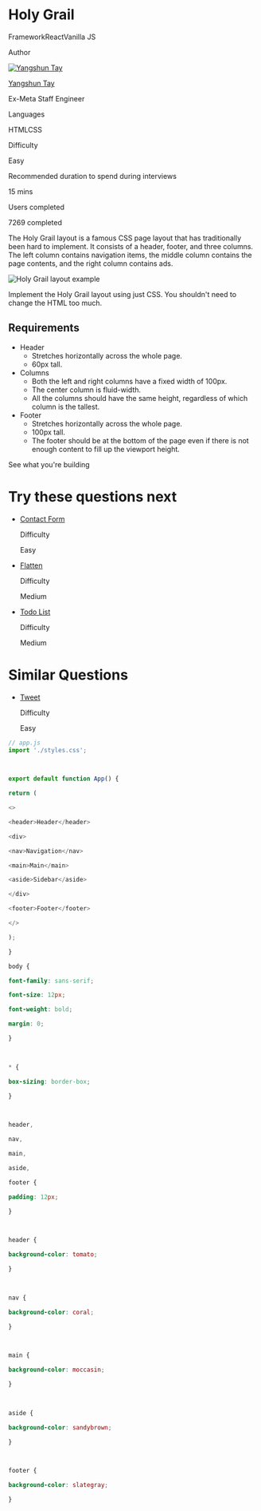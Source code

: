 # Holy Grail

FrameworkReactVanilla JS

Author

[![Yangshun Tay](https://www.greatfrontend.com/img/team/yangshun.jpg)](https://www.linkedin.com/in/yangshun)

[Yangshun Tay](https://www.linkedin.com/in/yangshun)[](https://www.linkedin.com/in/yangshun)

Ex-Meta Staff Engineer

Languages

HTMLCSS

Difficulty

Easy

Recommended duration to spend during interviews

15 mins

Users completed

7269 completed

The Holy Grail layout is a famous CSS page layout that has traditionally been hard to implement. It consists of a header, footer, and three columns. The left column contains navigation items, the middle column contains the page contents, and the right column contains ads.

![Holy Grail layout example](https://www.greatfrontend.com/img/questions/holy-grail/holy-grail-example.png)

Implement the Holy Grail layout using just CSS. You shouldn't need to change the HTML too much.

## Requirements

- Header
    - Stretches horizontally across the whole page.
    - 60px tall.
- Columns
    - Both the left and right columns have a fixed width of 100px.
    - The center column is fluid-width.
    - All the columns should have the same height, regardless of which column is the tallest.
- Footer
    - Stretches horizontally across the whole page.
    - 100px tall.
    - The footer should be at the bottom of the page even if there is not enough content to fill up the viewport height.

See what you're building

# Try these questions next

- [Contact Form](https://www.greatfrontend.com/questions/user-interface/contact-form)
    
    Difficulty
    
    Easy
    
- [Flatten](https://www.greatfrontend.com/questions/javascript/flatten)
    
    Difficulty
    
    Medium
    
- [Todo List](https://www.greatfrontend.com/questions/user-interface/todo-list)
    
    Difficulty
    
    Medium
    

# Similar Questions

- [Tweet](https://www.greatfrontend.com/questions/user-interface/tweet)
    
    Difficulty
    
    Easy

```js
// app.js
import './styles.css';

  

export default function App() {

return (

<>

<header>Header</header>

<div>

<nav>Navigation</nav>

<main>Main</main>

<aside>Sidebar</aside>

</div>

<footer>Footer</footer>

</>

);

}
```

```css
body {

font-family: sans-serif;

font-size: 12px;

font-weight: bold;

margin: 0;

}

  

* {

box-sizing: border-box;

}

  

header,

nav,

main,

aside,

footer {

padding: 12px;

}

  

header {

background-color: tomato;

}

  

nav {

background-color: coral;

}

  

main {

background-color: moccasin;

}

  

aside {

background-color: sandybrown;

}

  

footer {

background-color: slategray;

}
```